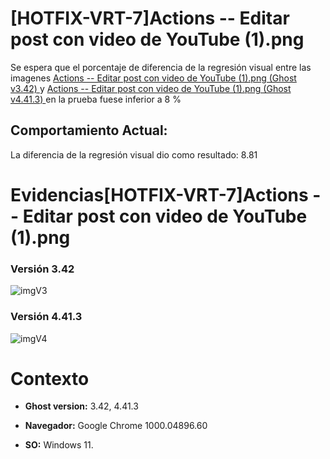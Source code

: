# [HOTFIX-VRT-7]Actions -- Editar post con video de YouTube (1).png

Se espera que el porcentaje de diferencia de la regresión visual entre las imagenes [Actions -- Editar post con video de YouTube (1).png (Ghost v3.42) ](https://github.com/j-albarracin-uniandes/pruebas-automatizadas/blob/master/pruebas/backstopjs/backstop_data/bitmaps_reference/host_Actions_--_Editar_post_con_video_de_YouTube_1png_0_document_0_default.png) y [Actions -- Editar post con video de YouTube (1).png (Ghost v4.41.3) ](https://github.com/j-albarracin-uniandes/pruebas-automatizadas/tree/master/pruebas/backstopjs/backstop_data/bitmaps_test/20220513-141203/failed_diff_host_Actions_--_Editar_post_con_video_de_YouTube_1png_0_document_0_default.png)  en la prueba fuese inferior a 8 %

## Comportamiento Actual:

La diferencia de la regresión visual dio como resultado: 8.81

# Evidencias[HOTFIX-VRT-7]Actions -- Editar post con video de YouTube (1).png

### Versión 3.42

![imgV3](3.42)

### Versión 4.41.3

![imgV4](https://github.com/j-albarracin-uniandes/pruebas-automatizadas/tree/master/pruebas/backstopjs/backstop_data/bitmaps_test/20220513-141203/failed_diff_host_Actions_--_Editar_post_con_video_de_YouTube_1png_0_document_0_default.png)

# Contexto

+ **Ghost version:** 3.42, 4.41.3

+ **Navegador:** Google Chrome 1000.04896.60

+ **SO:** Windows 11.


